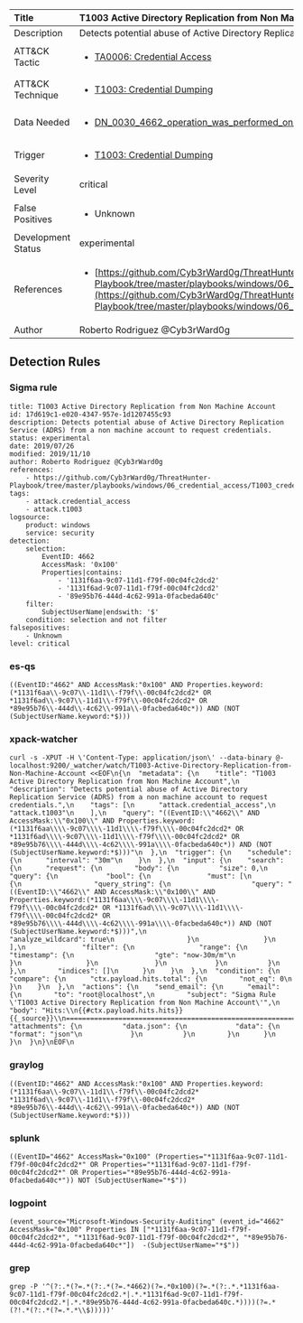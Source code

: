 | Title                | T1003 Active Directory Replication from Non Machine Account                                                                                                                                                 |
|:---------------------|:------------------------------------------------------------------------------------------------------------------------------------------------------------|
| Description          | Detects potential abuse of Active Directory Replication Service (ADRS) from a non machine account to request credentials.                                                                                                                                           |
| ATT&amp;CK Tactic    |  <ul><li>[TA0006: Credential Access](https://attack.mitre.org/tactics/TA0006)</li></ul>  |
| ATT&amp;CK Technique | <ul><li>[T1003: Credential Dumping](https://attack.mitre.org/techniques/T1003)</li></ul>  |
| Data Needed          | <ul><li>[DN_0030_4662_operation_was_performed_on_an_object](../Data_Needed/DN_0030_4662_operation_was_performed_on_an_object.md)</li></ul>  |
| Trigger              | <ul><li>[T1003: Credential Dumping](../Triggers/T1003.md)</li></ul>  |
| Severity Level       | critical |
| False Positives      | <ul><li>Unknown</li></ul>  |
| Development Status   | experimental |
| References           | <ul><li>[https://github.com/Cyb3rWard0g/ThreatHunter-Playbook/tree/master/playbooks/windows/06_credential_access/T1003_credential_dumping/ad_replication_non_machine_account.md](https://github.com/Cyb3rWard0g/ThreatHunter-Playbook/tree/master/playbooks/windows/06_credential_access/T1003_credential_dumping/ad_replication_non_machine_account.md)</li></ul>  |
| Author               | Roberto Rodriguez @Cyb3rWard0g |


## Detection Rules

### Sigma rule

```
title: T1003 Active Directory Replication from Non Machine Account
id: 17d619c1-e020-4347-957e-1d1207455c93
description: Detects potential abuse of Active Directory Replication Service (ADRS) from a non machine account to request credentials.
status: experimental
date: 2019/07/26
modified: 2019/11/10
author: Roberto Rodriguez @Cyb3rWard0g
references:
    - https://github.com/Cyb3rWard0g/ThreatHunter-Playbook/tree/master/playbooks/windows/06_credential_access/T1003_credential_dumping/ad_replication_non_machine_account.md
tags:
    - attack.credential_access
    - attack.t1003
logsource:
    product: windows
    service: security
detection:
    selection:
        EventID: 4662
        AccessMask: '0x100'
        Properties|contains:
            - '1131f6aa-9c07-11d1-f79f-00c04fc2dcd2'
            - '1131f6ad-9c07-11d1-f79f-00c04fc2dcd2'
            - '89e95b76-444d-4c62-991a-0facbeda640c'
    filter:
        SubjectUserName|endswith: '$'
    condition: selection and not filter
falsepositives:
    - Unknown
level: critical
```





### es-qs
    
```
((EventID:"4662" AND AccessMask:"0x100" AND Properties.keyword:(*1131f6aa\\-9c07\\-11d1\\-f79f\\-00c04fc2dcd2* OR *1131f6ad\\-9c07\\-11d1\\-f79f\\-00c04fc2dcd2* OR *89e95b76\\-444d\\-4c62\\-991a\\-0facbeda640c*)) AND (NOT (SubjectUserName.keyword:*$)))
```


### xpack-watcher
    
```
curl -s -XPUT -H \'Content-Type: application/json\' --data-binary @- localhost:9200/_watcher/watch/T1003-Active-Directory-Replication-from-Non-Machine-Account <<EOF\n{\n  "metadata": {\n    "title": "T1003 Active Directory Replication from Non Machine Account",\n    "description": "Detects potential abuse of Active Directory Replication Service (ADRS) from a non machine account to request credentials.",\n    "tags": [\n      "attack.credential_access",\n      "attack.t1003"\n    ],\n    "query": "((EventID:\\"4662\\" AND AccessMask:\\"0x100\\" AND Properties.keyword:(*1131f6aa\\\\-9c07\\\\-11d1\\\\-f79f\\\\-00c04fc2dcd2* OR *1131f6ad\\\\-9c07\\\\-11d1\\\\-f79f\\\\-00c04fc2dcd2* OR *89e95b76\\\\-444d\\\\-4c62\\\\-991a\\\\-0facbeda640c*)) AND (NOT (SubjectUserName.keyword:*$)))"\n  },\n  "trigger": {\n    "schedule": {\n      "interval": "30m"\n    }\n  },\n  "input": {\n    "search": {\n      "request": {\n        "body": {\n          "size": 0,\n          "query": {\n            "bool": {\n              "must": [\n                {\n                  "query_string": {\n                    "query": "((EventID:\\"4662\\" AND AccessMask:\\"0x100\\" AND Properties.keyword:(*1131f6aa\\\\-9c07\\\\-11d1\\\\-f79f\\\\-00c04fc2dcd2* OR *1131f6ad\\\\-9c07\\\\-11d1\\\\-f79f\\\\-00c04fc2dcd2* OR *89e95b76\\\\-444d\\\\-4c62\\\\-991a\\\\-0facbeda640c*)) AND (NOT (SubjectUserName.keyword:*$)))",\n                    "analyze_wildcard": true\n                  }\n                }\n              ],\n              "filter": {\n                "range": {\n                  "timestamp": {\n                    "gte": "now-30m/m"\n                  }\n                }\n              }\n            }\n          }\n        },\n        "indices": []\n      }\n    }\n  },\n  "condition": {\n    "compare": {\n      "ctx.payload.hits.total": {\n        "not_eq": 0\n      }\n    }\n  },\n  "actions": {\n    "send_email": {\n      "email": {\n        "to": "root@localhost",\n        "subject": "Sigma Rule \'T1003 Active Directory Replication from Non Machine Account\'",\n        "body": "Hits:\\n{{#ctx.payload.hits.hits}}{{_source}}\\n================================================================================\\n{{/ctx.payload.hits.hits}}",\n        "attachments": {\n          "data.json": {\n            "data": {\n              "format": "json"\n            }\n          }\n        }\n      }\n    }\n  }\n}\nEOF\n
```


### graylog
    
```
((EventID:"4662" AND AccessMask:"0x100" AND Properties.keyword:(*1131f6aa\\-9c07\\-11d1\\-f79f\\-00c04fc2dcd2* *1131f6ad\\-9c07\\-11d1\\-f79f\\-00c04fc2dcd2* *89e95b76\\-444d\\-4c62\\-991a\\-0facbeda640c*)) AND (NOT (SubjectUserName.keyword:*$)))
```


### splunk
    
```
((EventID="4662" AccessMask="0x100" (Properties="*1131f6aa-9c07-11d1-f79f-00c04fc2dcd2*" OR Properties="*1131f6ad-9c07-11d1-f79f-00c04fc2dcd2*" OR Properties="*89e95b76-444d-4c62-991a-0facbeda640c*")) NOT (SubjectUserName="*$"))
```


### logpoint
    
```
(event_source="Microsoft-Windows-Security-Auditing" (event_id="4662" AccessMask="0x100" Properties IN ["*1131f6aa-9c07-11d1-f79f-00c04fc2dcd2*", "*1131f6ad-9c07-11d1-f79f-00c04fc2dcd2*", "*89e95b76-444d-4c62-991a-0facbeda640c*"])  -(SubjectUserName="*$"))
```


### grep
    
```
grep -P '^(?:.*(?=.*(?:.*(?=.*4662)(?=.*0x100)(?=.*(?:.*.*1131f6aa-9c07-11d1-f79f-00c04fc2dcd2.*|.*.*1131f6ad-9c07-11d1-f79f-00c04fc2dcd2.*|.*.*89e95b76-444d-4c62-991a-0facbeda640c.*))))(?=.*(?!.*(?:.*(?=.*.*\\$)))))'
```



